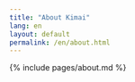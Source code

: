 ```yaml
---
title: "About Kimai"
lang: en
layout: default
permalink: /en/about.html
---
```


{% include pages/about.md %}